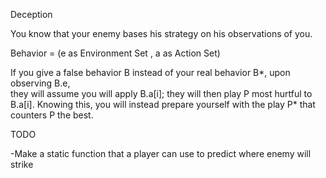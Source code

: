 

Deception

You know that your enemy bases his strategy on his observations of you. 

Behavior = (e as Environment Set , a as Action Set)

If you give a false behavior B instead of your real behavior B*, upon observing B.e,  
they will assume you will apply B.a[i]; they will then play P most hurtful to B.a[i].
Knowing this, you will instead prepare yourself with the play P* that counters P
the best. 










TODO

-Make a static function that a player can use to predict where enemy will strike
